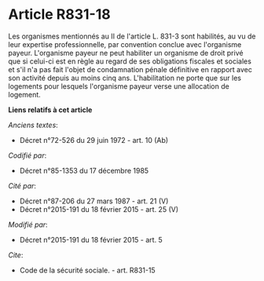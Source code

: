 # Article R831-18

Les organismes mentionnés au II de l'article L. 831-3 sont habilités, au vu de leur expertise professionnelle, par convention
conclue avec l'organisme payeur. L'organisme payeur ne peut habiliter un organisme de droit privé que si celui-ci est en
règle au regard de ses obligations fiscales et sociales et s'il n'a pas fait l'objet de condamnation pénale définitive en
rapport avec son activité depuis au moins cinq ans. L'habilitation ne porte que sur les logements pour lesquels l'organisme
payeur verse une allocation de logement.

**Liens relatifs à cet article**

_Anciens textes_:

  - Décret n°72-526 du 29 juin 1972 - art. 10 (Ab)

_Codifié par_:

  - Décret n°85-1353 du 17 décembre 1985

_Cité par_:

  - Décret n°87-206 du 27 mars 1987 - art. 21 (V)
  - Décret n°2015-191 du 18 février 2015 - art. 25 (V)

_Modifié par_:

  - Décret n°2015-191 du 18 février 2015 - art. 5

_Cite_:

  - Code de la sécurité sociale. - art. R831-15
